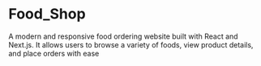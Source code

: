 # Food_Shop
A modern and responsive food ordering website built with React and Next.js. It allows users to browse a variety of foods, view product details, and place orders with ease
